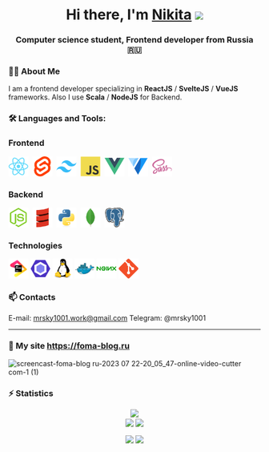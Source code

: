 <!--
<div id="header" align="center">
  <img src="https://media4.giphy.com/media/SHjOSDkKZ18qOHA5B5/giphy.gif?cid=ecf05e47mo176d9iro0kh6dw1nnopukgw3zej93y1byd5fdx&ep=v1_gifs_related&rid=giphy.gif&ct=s" align="center" height="200" /></h1>
</div>
-->
<h1 align="center">Hi there, I'm <a href="https://foma-blog.ru/" target="_blank">Nikita</a> 
<img src="https://github.com/blackcater/blackcater/raw/main/images/Hi.gif" height="32"/></h1>
<h3 align="center">Computer science student, Frontend developer from Russia 🇷🇺</h3>



### :man_technologist: About Me

I am a frontend developer specializing in **ReactJS** / **SvelteJS** / **VueJS** frameworks.
Also I use **Scala** / **NodeJS** for Backend.

### :hammer_and_wrench: Languages and Tools:

### Frontend  
<div>
  <img src="https://github.com/devicons/devicon/blob/master/icons/react/react-original.svg" title="React" alt="React" width="40" height="40"/>&nbsp;  
  <img src="https://github.com/devicons/devicon/blob/master/icons/svelte/svelte-original.svg" title="svelte" alt="svelte" width="40" height="40"/>&nbsp;
  <img src="https://github.com/devicons/devicon/blob/master/icons/tailwindcss/tailwindcss-plain.svg" title="tailwindcss" alt="tailwindcss" width="40" height="40"/>&nbsp;
  <img src="https://github.com/devicons/devicon/blob/master/icons/javascript/javascript-original.svg" title="JavaScript" alt="JavaScript" width="40" height="40"/>&nbsp;
  <img src="https://github.com/devicons/devicon/blob/master/icons/vuejs/vuejs-original.svg" title="vue" alt="vue" width="40" height="40"/>&nbsp;
  <img src="https://github.com/devicons/devicon/blob/master/icons/vuetify/vuetify-original.svg" title="vuetify" alt="vuetify" width="40" height="40"/>&nbsp;
  <img src="https://github.com/devicons/devicon/blob/master/icons/sass/sass-original.svg" title="sass" alt="sass" width="40" height="40"/>&nbsp;
 
</div>

### Backend   
<div>
  <img src="https://github.com/devicons/devicon/blob/master/icons/nodejs/nodejs-original.svg" title="NodeJS" alt="NodeJS" width="40" height="40"/>&nbsp;
  <img src="https://github.com/devicons/devicon/blob/master/icons/scala/scala-original.svg" title="scala" alt="scala" width="40" height="40"/>&nbsp;
  <img src="https://github.com/devicons/devicon/blob/master/icons/python/python-original.svg" title="Python" alt="Python" width="40" height="40"/>&nbsp;
  <img src="https://github.com/devicons/devicon/blob/master/icons/mongodb/mongodb-original.svg" title="mongodb"  alt="mongodb" width="40" height="40"/>&nbsp;
  <img src="https://github.com/devicons/devicon/blob/master/icons/postgresql/postgresql-original.svg" title="postgresql" alt="postgresql" width="40" height="40"/>&nbsp;
  
</div>

### Technologies
<div>
  <img src="https://github.com/devicons/devicon/blob/master/icons/jetbrains/jetbrains-original.svg" title="jetbrains" alt="jetbrains" width="40" height="40"/>
  <img src="https://github.com/devicons/devicon/blob/master/icons/eslint/eslint-original.svg" title="eslint" alt="eslint" width="40" height="40"/>
  <img src="https://github.com/devicons/devicon/blob/master/icons/linux/linux-original.svg" title="linux" alt="linux" width="40" height="40"/>
  <img src="https://github.com/devicons/devicon/blob/master/icons/docker/docker-original.svg" title="docker" alt="docker" width="40" height="40"/>
  <img src="https://github.com/devicons/devicon/blob/master/icons/nginx/nginx-original.svg" title="nginx" alt="nginx" width="40" height="40"/>
    <img src="https://github.com/devicons/devicon/blob/master/icons/git/git-original.svg" title="Git" alt="Git" width="40" height="40"/>
</div>

###  📫 Contacts
E-mail: mrsky1001.work@gmail.com
Telegram: @mrsky1001

___

### 🌱 My site https://foma-blog.ru
![screencast-foma-blog ru-2023 07 22-20_05_47-_online-video-cutter com_-_1_ (1)](https://github.com/mrsky1001/mrsky1001/assets/14128175/942b25c8-7540-4add-9aa9-ebd9c5dcafc4)



### ⚡ Statistics

<div  align="center">
 
  ![](https://github-profile-summary-cards.vercel.app/api/cards/profile-details?username=mrsky1001&theme=github)  
  ![](https://github-profile-summary-cards.vercel.app/api/cards/most-commit-language?username=mrsky1001&theme=github) ![](https://github-profile-summary-cards.vercel.app/api/cards/repos-per-language?username=mrsky1001&theme=github)
  
  ![](https://github-profile-summary-cards.vercel.app/api/cards/stats?username=mrsky1001&theme=github)  ![](https://github-profile-summary-cards.vercel.app/api/cards/productive-time?username=mrsky1001&theme=github)
</div>
<!--
**mrsky1001/mrsky1001** is a ✨ _special_ ✨ repository because its `README.md` (this file) appears on your GitHub profile.

Here are some ideas to get you started:

- 🔭 I’m currently working on ...
- 🌱 I’m currently learning ...
- 👯 I’m looking to collaborate on ...
- 🤔 I’m looking for help with ...
- 💬 Ask me about ...
- 📫 How to reach me: ...
- 😄 Pronouns: ...
- ⚡ Fun fact: ...
-->
